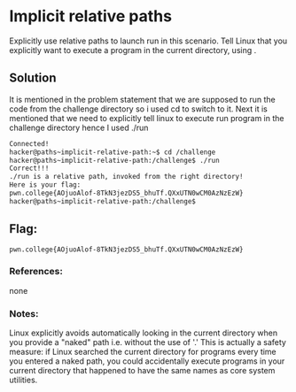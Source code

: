 # Implicit relative paths

Explicitly use relative paths to launch run in this scenario. Tell Linux that you explicitly want to execute a program in the current directory, using . 

## Solution
It is mentioned in the problem statement that we are supposed to run the code from the challenge directory so i used cd to switch to it. Next it is mentioned that we need to explicitly tell linux to execute run program in the challenge directory hence I used ./run

```sh
Connected!
hacker@paths~implicit-relative-path:~$ cd /challenge
hacker@paths~implicit-relative-path:/challenge$ ./run
Correct!!!
./run is a relative path, invoked from the right directory!
Here is your flag:
pwn.college{AOjuoAlof-8TkN3jezDS5_bhuTf.QXxUTN0wCM0AzNzEzW}
hacker@paths~implicit-relative-path:/challenge$
```

## Flag: 

```
pwn.college{AOjuoAlof-8TkN3jezDS5_bhuTf.QXxUTN0wCM0AzNzEzW}
```

### References:
none

### Notes:
Linux explicitly avoids automatically looking in the current directory when you provide a "naked" path i.e. without the use of '.' This is actually a safety measure: if Linux searched the current directory for programs every time you entered a naked path, you could accidentally execute programs in your current directory that happened to have the same names as core system utilities.
